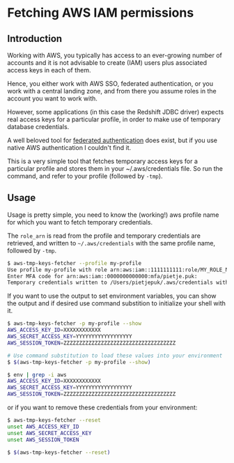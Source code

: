 # Fetching AWS IAM permissions

## Introduction
Working with AWS, you typically has access to an ever-growing number of accounts and it is not advisable to create (IAM) users plus associated access keys in each of them.

Hence, you either work with AWS SSO, federated authentication, or you work with a central landing
zone, and from there you assume roles in the account you want to work with.

However, some applications (in this case the Redshift JDBC driver) expects real access keys for a particular profile, in order to make use of temporary database credentials.

A well beloved tool for [federated authentication](https://github.com/venth/aws-adfs) does
exist, but if you use native AWS authentication I couldn't find it.

This is a very simple tool that fetches temporary access keys for a particular profile and stores them in your ~/.aws/credentials file. So run the command, and refer to your profile (followed by `-tmp`).

## Usage

Usage is pretty simple, you need to know the (working!) aws profile name for which you want to fetch temporary credentials.

The `role_arn` is read from the profile and temporary credentials are retrieved, and written to `~/.aws/credentials` with the same profile name, followed by `-tmp`.

```bash
$ aws-tmp-keys-fetcher --profile my-profile
Use profile my-profile with role arn:aws:iam::1111111111:role/MY_ROLE_NAME
Enter MFA code for arn:aws:iam::0000000000000:mfa/pietje.puk:
Temporary credentials written to /Users/pietjepuk/.aws/credentials with profile my-profile-tmp
```

If you want to use the output to set environment variables, you can show the output and if desired use command substition to initialize your shell with it.

```bash
$ aws-tmp-keys-fetcher -p my-profile --show
AWS_ACCESS_KEY_ID=XXXXXXXXXXXX
AWS_SECRET_ACCESS_KEY=YYYYYYYYYYYYYYYYYY
AWS_SESSION_TOKEN=ZZZZZZZZZZZZZZZZZZZZZZZZZZZZZZZZZZZZ

# Use command substitution to load these values into your environment
$ $(aws-tmp-keys-fetcher -p my-profile --show)

$ env | grep -i aws
AWS_ACCESS_KEY_ID=XXXXXXXXXXXX
AWS_SECRET_ACCESS_KEY=YYYYYYYYYYYYYYYYYY
AWS_SESSION_TOKEN=ZZZZZZZZZZZZZZZZZZZZZZZZZZZZZZZZZZZZ
```

or if you want to remove these credentials from your environment:

```bash
$ aws-tmp-keys-fetcher --reset
unset AWS_ACCESS_KEY_ID
unset AWS_SECRET_ACCESS_KEY
unset AWS_SESSION_TOKEN

$ $(aws-tmp-keys-fetcher --reset)
```
